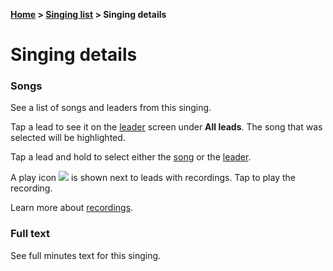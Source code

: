 **[Home](home) &gt; [Singing list](singing_list) &gt; Singing details**

# Singing details

### Songs

See a list of songs and leaders from this singing.

Tap a lead to see it on the [leader](leader_activity) screen under **All leads**.
The song that was selected will be highlighted.

Tap a lead and hold to select either the [song](song_activity) or the [leader](leader_activity).

A play icon ![](ic_action_play_over_video) is shown next to leads with recordings.  Tap to play the recording.

Learn more about [recordings](recordings).

### Full text

See full minutes text for this singing.